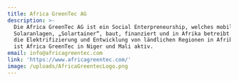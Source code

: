 ```yaml
---
title: Africa GreenTec AG
description: >-
  Die Africa GreenTec AG ist ein Social Enterpreneurship, welches mobile
  Solaranlagen, „Solartainer“, baut, finanziert und in Afrika betreibt. Ziel ist
  die Elektrifizierung und Entwicklung von ländlichen Regionen in Afrika. Bisher
  ist Africa GreenTec in Niger und Mali aktiv.
email: info@africagreentec.com
link: 'https://www.africagreentec.com/'
image: /uploads/AfricaGreentecLogo.png
---
```


